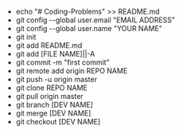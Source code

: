 - echo "# Coding-Problems" >> README.md
- git config --global user.email "EMAIL ADDRESS"
- git config --global user.name "YOUR NAME"
- git init
- git add README.md
- git add [FILE NAME]||-A
- git commit -m "first commit"
- git remote add origin REPO NAME
- git push -u origin master
- git clone REPO NAME
- git pull origin master
- git branch [DEV NAME]
- git merge [DEV NAME]
- git checkout [DEV NAME]
